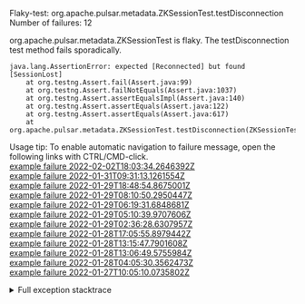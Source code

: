         
Flaky-test: org.apache.pulsar.metadata.ZKSessionTest.testDisconnection
Number of failures: 12

org.apache.pulsar.metadata.ZKSessionTest is flaky. The testDisconnection test method fails sporadically.

```
java.lang.AssertionError: expected [Reconnected] but found [SessionLost]
	at org.testng.Assert.fail(Assert.java:99)
	at org.testng.Assert.failNotEquals(Assert.java:1037)
	at org.testng.Assert.assertEqualsImpl(Assert.java:140)
	at org.testng.Assert.assertEquals(Assert.java:122)
	at org.testng.Assert.assertEquals(Assert.java:617)
	at org.apache.pulsar.metadata.ZKSessionTest.testDisconnection(ZKSessionTest.java:64)
```

Usage tip: To enable automatic navigation to failure message, open the following links with CTRL/CMD-click.  
[example failure 2022-02-02T18:03:34.2646392Z](https://github.com/apache/pulsar/runs/5040108112?check_suite_focus=true?check_suite_focus=true#step:8:19478)  
[example failure 2022-01-31T09:31:13.1261554Z](https://github.com/apache/pulsar/runs/5002911603?check_suite_focus=true?check_suite_focus=true#step:8:25101)  
[example failure 2022-01-29T18:48:54.8675001Z](https://github.com/apache/pulsar/runs/4992450896?check_suite_focus=true?check_suite_focus=true#step:8:17798)  
[example failure 2022-01-29T08:10:50.2950447Z](https://github.com/apache/pulsar/runs/4989955788?check_suite_focus=true?check_suite_focus=true#step:8:17794)  
[example failure 2022-01-29T06:19:31.6848681Z](https://github.com/apache/pulsar/runs/4989526396?check_suite_focus=true?check_suite_focus=true#step:8:17798)  
[example failure 2022-01-29T05:10:39.9707606Z](https://github.com/apache/pulsar/runs/4989272846?check_suite_focus=true?check_suite_focus=true#step:8:17794)  
[example failure 2022-01-29T02:36:28.6307957Z](https://github.com/apache/pulsar/runs/4988529705?check_suite_focus=true?check_suite_focus=true#step:8:19474)  
[example failure 2022-01-28T17:05:55.8979442Z](https://github.com/apache/pulsar/runs/4983133951?check_suite_focus=true?check_suite_focus=true#step:8:19574)  
[example failure 2022-01-28T13:15:47.7901608Z](https://github.com/apache/pulsar/runs/4980324970?check_suite_focus=true?check_suite_focus=true#step:8:17794)  
[example failure 2022-01-28T13:06:49.5755984Z](https://github.com/apache/pulsar/runs/4980343449?check_suite_focus=true?check_suite_focus=true#step:8:17794)  
[example failure 2022-01-28T04:05:30.3562473Z](https://github.com/apache/pulsar/runs/4975741291?check_suite_focus=true?check_suite_focus=true#step:8:17788)  
[example failure 2022-01-27T10:05:10.0735802Z](https://github.com/apache/pulsar/runs/4963815160?check_suite_focus=true?check_suite_focus=true#step:8:17788)  


<details>
<summary>Full exception stacktrace</summary>
<code><pre>
java.lang.AssertionError: expected [Reconnected] but found [SessionLost]
	at org.testng.Assert.fail(Assert.java:99)
	at org.testng.Assert.failNotEquals(Assert.java:1037)
	at org.testng.Assert.assertEqualsImpl(Assert.java:140)
	at org.testng.Assert.assertEquals(Assert.java:122)
	at org.testng.Assert.assertEquals(Assert.java:617)
	at org.apache.pulsar.metadata.ZKSessionTest.testDisconnection(ZKSessionTest.java:64)
	at java.base/jdk.internal.reflect.NativeMethodAccessorImpl.invoke0(Native Method)
	at java.base/jdk.internal.reflect.NativeMethodAccessorImpl.invoke(NativeMethodAccessorImpl.java:62)
	at java.base/jdk.internal.reflect.DelegatingMethodAccessorImpl.invoke(DelegatingMethodAccessorImpl.java:43)
	at java.base/java.lang.reflect.Method.invoke(Method.java:566)
	at org.testng.internal.MethodInvocationHelper.invokeMethod(MethodInvocationHelper.java:132)
	at org.testng.internal.InvokeMethodRunnable.runOne(InvokeMethodRunnable.java:45)
	at org.testng.internal.InvokeMethodRunnable.call(InvokeMethodRunnable.java:73)
	at org.testng.internal.InvokeMethodRunnable.call(InvokeMethodRunnable.java:11)
	at java.base/java.util.concurrent.FutureTask.run(FutureTask.java:264)
	at java.base/java.util.concurrent.ThreadPoolExecutor.runWorker(ThreadPoolExecutor.java:1128)
	at java.base/java.util.concurrent.ThreadPoolExecutor$Worker.run(ThreadPoolExecutor.java:628)
	at java.base/java.lang.Thread.run(Thread.java:829)

</pre></code>
</details>

